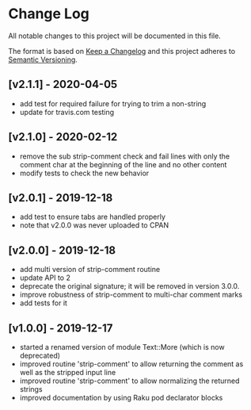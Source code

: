 # Change Log
All notable changes to this project will be documented in this file.

The format is based on [Keep a Changelog](http://keepachangelog.com/)
and this project adheres to [Semantic Versioning](http://semver.org/).

## [v2.1.1] - 2020-04-05
- add test for required failure for trying to trim a non-string
- update for travis.com testing

## [v2.1.0] - 2020-02-12
- remove the sub strip-comment check and fail lines with only the
  comment char at the beginning of the line and no other content
- modify tests to check the new behavior

## [v2.0.1] - 2019-12-18
- add test to ensure tabs are handled properly
- note that v2.0.0 was never uploaded to CPAN

## [v2.0.0] - 2019-12-18
- add multi version of strip-comment routine
- update API to 2
- deprecate the original signature;
  it will be removed in version 3.0.0.
- improve robustness of strip-comment to multi-char comment marks
- add tests for it

## [v1.0.0] - 2019-12-17
- started a renamed version of module Text::More (which is now deprecated)
- improved routine 'strip-comment' to allow returning the comment as well
    as the stripped input line
- improved routine 'strip-comment' to allow normalizing the returned
    strings
- improved documentation by using Raku pod declarator blocks

